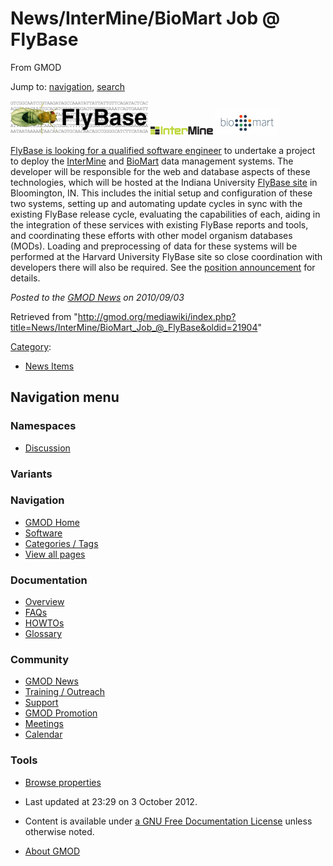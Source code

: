 









<span id="top"></span>







# <span dir="auto">News/InterMine/BioMart Job @ FlyBase</span>





From GMOD









Jump to: [navigation](#mw-navigation), [search](#p-search)







<a href="http://www.bioinformatics.org/forums/forum.php?forum_id=8313"
rel="nofollow" title="Open position at FlyBase"><img
src="https://raw.githubusercontent.com/GMOD/gmod.github.io/main/mediawiki/images/thumb/e/e0/Fly_logo.png/220px-Fly_logo.png"
srcset="https://raw.githubusercontent.com/GMOD/gmod.github.io/main/mediawiki/images/e/e0/Fly_logo.png 1.5x, https://raw.githubusercontent.com/GMOD/gmod.github.io/main/mediawiki/images/e/e0/Fly_logo.png 2x"
width="220" height="54" alt="Open position at FlyBase" /></a> [<img
src="https://raw.githubusercontent.com/GMOD/gmod.github.io/main/mediawiki/images/thumb/1/13/InterMineLogo.png/100px-InterMineLogo.png"
srcset="https://raw.githubusercontent.com/GMOD/gmod.github.io/main/mediawiki/images/thumb/1/13/InterMineLogo.png/150px-InterMineLogo.png 1.5x, https://raw.githubusercontent.com/GMOD/gmod.github.io/main/mediawiki/images/thumb/1/13/InterMineLogo.png/200px-InterMineLogo.png 2x"
width="100" height="13" alt="InterMine" />](../../InterMine "InterMine")
[<img
src="https://raw.githubusercontent.com/GMOD/gmod.github.io/main/mediawiki/images/thumb/a/a4/Biomart250.png/100px-Biomart250.png"
srcset="https://raw.githubusercontent.com/GMOD/gmod.github.io/main/mediawiki/images/thumb/a/a4/Biomart250.png/150px-Biomart250.png 1.5x, https://raw.githubusercontent.com/GMOD/gmod.github.io/main/mediawiki/images/thumb/a/a4/Biomart250.png/200px-Biomart250.png 2x"
width="100" height="40" alt="BioMart" />](../../BioMart "BioMart")



<a href="http://www.bioinformatics.org/forums/forum.php?forum_id=8313"
class="external text" rel="nofollow">FlyBase is looking for a qualified
software engineer</a> to undertake a project to deploy the
[InterMine](../../InterMine "InterMine") and
[BioMart](../../BioMart "BioMart") data management systems. The
developer will be responsible for the web and database aspects of these
technologies, which will be hosted at the Indiana University
<a href="http://flybase.org" class="external text"
rel="nofollow">FlyBase site</a> in Bloomington, IN. This includes the
initial setup and configuration of these two systems, setting up and
automating update cycles in sync with the existing FlyBase release
cycle, evaluating the capabilities of each, aiding in the integration of
these services with existing FlyBase reports and tools, and coordinating
these efforts with other model organism databases (MODs). Loading and
preprocessing of data for these systems will be performed at the Harvard
University FlyBase site so close coordination with developers there will
also be required. See the
<a href="http://www.bioinformatics.org/forums/forum.php?forum_id=8313"
class="external text" rel="nofollow">position announcement</a> for
details.

  



*Posted to the [GMOD News](../../GMOD_News "GMOD News") on 2010/09/03*







Retrieved from
"<http://gmod.org/mediawiki/index.php?title=News/InterMine/BioMart_Job_@_FlyBase&oldid=21904>"







[Category](../../Special%3ACategories "Special%3ACategories"):

- [News Items](../../Category%3ANews_Items "Category%3ANews Items")















## Navigation menu









### Namespaces


- <span id="ca-talk"><a
  href="http://gmod.org/mediawiki/index.php?title=Talk:News/InterMine/BioMart_Job_@_FlyBase&amp;action=edit&amp;redlink=1"
  accesskey="t"
  title="Discussion about the content page [t]">Discussion</a></span>





### 

### Variants[](#)























<a href="../../Main_Page"
style="background-image: url(../../../images/GMOD-cogs.png);"
title="Visit the main page"></a>





### Navigation



- <span id="n-GMOD-Home">[GMOD Home](../../Main_Page)</span>
- <span id="n-Software">[Software](../../GMOD_Components)</span>
- <span id="n-Categories-.2F-Tags">[Categories /
  Tags](../../Categories)</span>
- <span id="n-View-all-pages">[View all
  pages](../../Special:AllPages)</span>







### Documentation



- <span id="n-Overview">[Overview](../../Overview)</span>
- <span id="n-FAQs">[FAQs](../../Category%3AFAQ)</span>
- <span id="n-HOWTOs">[HOWTOs](../../Category%3AHOWTO)</span>
- <span id="n-Glossary">[Glossary](../../Glossary)</span>







### Community



- <span id="n-GMOD-News">[GMOD News](../../GMOD_News)</span>
- <span id="n-Training-.2F-Outreach">[Training /
  Outreach](../../Training_and_Outreach)</span>
- <span id="n-Support">[Support](../../Support)</span>
- <span id="n-GMOD-Promotion">[GMOD
  Promotion](../../GMOD_Promotion)</span>
- <span id="n-Meetings">[Meetings](../../Meetings)</span>
- <span id="n-Calendar">[Calendar](../../Calendar)</span>







### Tools




- <span id="t-smwbrowselink"><a href="../../Special%3ABrowse/News-2FInterMine-2FBioMart_Job_@_FlyBase"
  rel="smw-browse">Browse properties</a></span>












- <span id="footer-info-lastmod">Last updated at 23:29 on 3 October
  2012.</span>
<!-- - <span id="footer-info-viewcount">7,821 page views.</span> -->
- <span id="footer-info-copyright">Content is available under
  <a href="http://www.gnu.org/licenses/fdl-1.3.html" class="external"
  rel="nofollow">a GNU Free Documentation License</a> unless otherwise
  noted.</span>

<!-- -->

- <span id="footer-places-about">[About
  GMOD](../../GMOD%3AAbout "GMOD%3AAbout")</span>

<!-- -->







